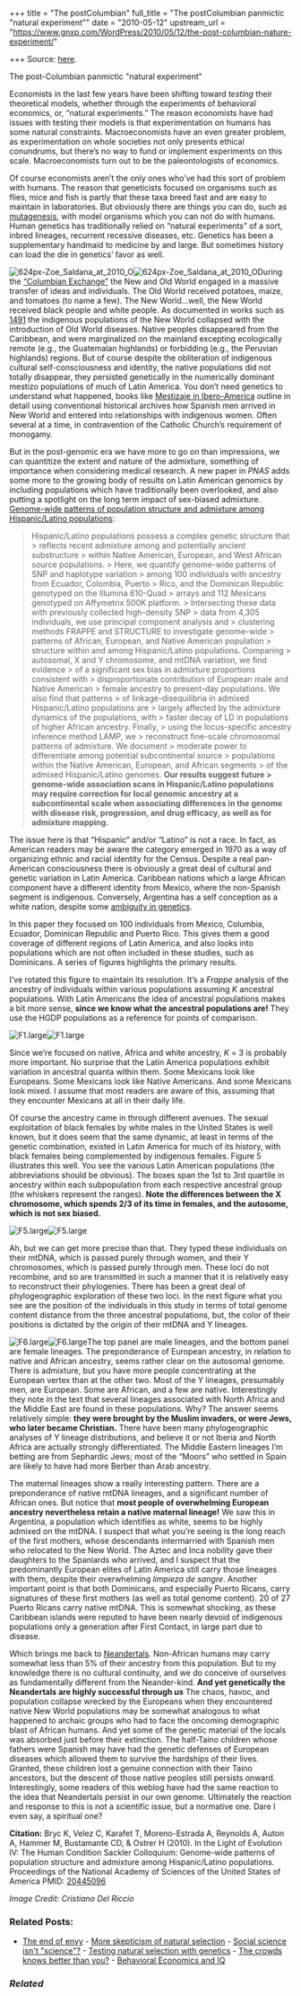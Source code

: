 +++
title = "The postColumbian"
full_title = "The postColumbian panmictic \"natural experiment\""
date = "2010-05-12"
upstream_url = "https://www.gnxp.com/WordPress/2010/05/12/the-post-columbian-nature-experiment/"

+++
Source: [here](https://www.gnxp.com/WordPress/2010/05/12/the-post-columbian-nature-experiment/).

The post-Columbian panmictic "natural experiment"

Economists in the last few years have been shifting toward *testing* their theoretical models, whether through the experiments of behavioral economics, or, “natural experiments.” The reason economists have had issues with testing their models is that experimentation on humans has some natural constraints. Macroeconomists have an even greater problem, as experimentation on whole societies not only presents ethical conundrums, but there’s no way to fund or implement experiments on this scale. Macroeconomists turn out to be the paleontologists of economics.

Of course economists aren’t the only ones who’ve had this sort of problem with humans. The reason that geneticists focused on organisms such as flies, mice and fish is partly that these taxa breed fast and are easy to maintain in laboratories. But obviously there are things you can do, such as [mutagenesis](https://en.wikipedia.org/wiki/Mutagenesis), with model organisms which you can not do with humans. Human genetics has traditionally relied on “natural experiments” of a sort, inbred lineages, recurrent recessive diseases, etc. Genetics has been a supplementary handmaid to medicine by and large. But sometimes history can load the die in genetics’ favor as well.

![624px-Zoe_Saldana_at_2010_O](https://i0.wp.com/blogs.discovermagazine.com/gnxp/files/2010/05/624px-Zoe_Saldana_at_2010_O.png?resize=200%2C212)![624px-Zoe_Saldana_at_2010_O](https://i0.wp.com/blogs.discovermagazine.com/gnxp/files/2010/05/624px-Zoe_Saldana_at_2010_O.png?resize=200%2C212)During the [“Columbian Exchange”](https://en.wikipedia.org/wiki/Columbian_Exchange) the New and Old World engaged in a massive transfer of ideas and individuals. The Old World received potatoes, maize, and tomatoes (to name a few). The New World…well, the New World received black people and white people. As documented in works such as [1491](https://www.amazon.com/exec/obidos/ASIN/1400032059/geneexpressio-20/) the indigenous populations of the New World collapsed with the introduction of Old World diseases. Native peoples disappeared from the Caribbean, and were marginalized on the mainland excepting ecologically remote (e.g., the Guatemalan highlands) or forbidding (e.g., the Peruvian highlands) regions. But of course despite the obliteration of indigenous cultural self-consciousness and identity, the native populations did not totally disappear, they persisted genetically in the numerically dominant mestizo populations of much of Latin America. You don’t need genetics to understand what happened, books like [Mestizaje in Ibero-America](https://www.amazon.com/exec/obidos/ASIN/0816512191/geneexpressio-20/) outline in detail using conventional historical archives how Spanish men arrived in New World and entered into relationships with indigenous women. Often several at a time, in contravention of the Catholic Church’s requirement of monogamy.

But in the post-genomic era we have more to go on than impressions, we can quantitize the extent and nature of the admixture, something of importance when considering medical research. A new paper in *PNAS* adds some more to the growing body of results on Latin American genomics by including populations which have traditionally been overlooked, and also putting a spotlight on the long term impact of sex-biased admixture. [Genome-wide patterns of population structure and admixture among Hispanic/Latino populations](http://www.pnas.org/content/107/suppl.2/8954.full):  

> Hispanic/Latino populations possess a complex genetic structure that > reflects recent admixture among and potentially ancient substructure > within Native American, European, and West African source populations. > Here, we quantify genome-wide patterns of SNP and haplotype variation > among 100 individuals with ancestry from Ecuador, Colombia, Puerto > Rico, and the Dominican Republic genotyped on the Illumina 610-Quad > arrays and 112 Mexicans genotyped on Affymetrix 500K platform. > Intersecting these data with previously collected high-density SNP > data from 4,305 individuals, we use principal component analysis and > clustering methods FRAPPE and STRUCTURE to investigate genome-wide > patterns of African, European, and Native American population > structure within and among Hispanic/Latino populations. Comparing > autosomal, X and Y chromosome, and mtDNA variation, we find evidence > of a significant sex bias in admixture proportions consistent with > disproportionate contribution of European male and Native American > female ancestry to present-day populations. We also find that patterns > of linkage-disequilibria in admixed Hispanic/Latino populations are > largely affected by the admixture dynamics of the populations, with > faster decay of LD in populations of higher African ancestry. Finally, > using the locus-specific ancestry inference method LAMP, we > reconstruct fine-scale chromosomal patterns of admixture. We document > moderate power to differentiate among potential subcontinental source > populations within the Native American, European, and African segments > of the admixed Hispanic/Latino genomes. **Our results suggest future > genome-wide association scans in Hispanic/Latino populations may require correction for local genomic ancestry at a subcontinental scale when associating differences in the genome with disease risk, progression, and drug efficacy, as well as for admixture mapping.**

The issue here is that “Hispanic” and/or “Latino” is not a race. In fact, as American readers may be aware the category emerged in 1970 as a way of organizing ethnic and racial identity for the Census. Despite a real pan-American consciousness there is obviously a great deal of cultural and genetic variation in Latin America. Caribbean nations which a large African component have a different identity from Mexico, where the non-Spanish segment is indigenous. Conversely, Argentina has a self conception as a white nation, despite some [ambiguity in genetics](http://blogs.discovermagazine.com/gnxp/2008/03/genetics-the-myth-buster-the-case-of-argentina/).

In this paper they focused on 100 individuals from Mexico, Columbia, Ecuador, Dominican Republic and Puerto Rico. This gives them a good coverage of different regions of Latin America, and also looks into populations which are not often included in these studies, such as Dominicans. A series of figures highlights the primary results.

I’ve rotated this figure to maintain its resolution. It’s a *Frappe* analysis of the ancestry of individuals within various populations assuming *K* ancestral populations. With Latin Americans the idea of ancestral populations makes a bit more sense, **since we know what the ancestral populations are!** They use the HGDP populations as a reference for points of comparison.

![F1.large](https://i0.wp.com/blogs.discovermagazine.com/gnxp/files/2010/05/F1.large.png?resize=592%2C1280)![F1.large](https://i0.wp.com/blogs.discovermagazine.com/gnxp/files/2010/05/F1.large.png?resize=592%2C1280)

Since we’re focused on native, Africa and white ancestry, *K* = 3 is probably more important. No surprise that the Latin America populations exhibit variation in ancestral quanta within them. Some Mexicans look like Europeans. Some Mexicans look like Native Americans. And some Mexicans look mixed. I assume that most readers are aware of this, assuming that they encounter Mexicans at all in their daily life.

Of course the ancestry came in through different avenues. The sexual exploitation of black females by white males in the United States is well known, but it does seem that the same dynamic, at least in terms of the genetic combination, existed in Latin America for much of its history, with black females being complemented by indigenous females. Figure 5 illustrates this well. You see the various Latin American populations (the abbreviations should be obvious). The boxes span the 1st to 3rd quartile in ancestry within each subpopulation from each respective ancestral group (the whiskers represent the ranges). **Note the differences between the X chromosome, which spends 2/3 of its time in females, and the autosome, which is not sex biased.**

![F5.large](https://i0.wp.com/blogs.discovermagazine.com/gnxp/files/2010/05/F5.large.png?resize=564%2C1280)![F5.large](https://i0.wp.com/blogs.discovermagazine.com/gnxp/files/2010/05/F5.large.png?resize=564%2C1280)

Ah, but we can get more precise than that. They typed these individuals on their mtDNA, which is passed purely through women, and their Y chromosomes, which is passed purely through men. These loci do not recombine, and so are transmitted in such a manner that it is relatively easy to reconstruct their phylogenies. There has been a great deal of phylogeographic exploration of these two loci. In the next figure what you see are the position of the individuals in this study in terms of total genome content distance from the three ancestral populations, but, the color of their positions is dictated by the origin of their mtDNA and Y lineages.

![F6.large](https://i0.wp.com/blogs.discovermagazine.com/gnxp/files/2010/05/F6.large.png?resize=400%2C635)![F6.large](https://i0.wp.com/blogs.discovermagazine.com/gnxp/files/2010/05/F6.large.png?resize=400%2C635)The top panel are male lineages, and the bottom panel are female lineages. The preponderance of European ancestry, in relation to native and African ancestry, seems rather clear on the autosomal genome. There is admixture, but you have more people concentrating at the European vertex than at the other two. Most of the Y lineages, presumably men, are European. Some are African, and a few are native. Interestingly they note in the text that several lineages associated with North Africa and the Middle East are found in these populations. Why? The answer seems relatively simple: **they were brought by the Muslim invaders, or were Jews, who later became Christian.** There have been many phylogeographic analyses of Y lineage distributions, and believe it or not Iberia and North Africa are actually strongly differentiated. The Middle Eastern lineages I’m betting are from Sephardic Jews; most of the “Moors” who settled in Spain are likely to have had more Berber than Arab ancestry.

The maternal lineages show a really interesting pattern. There are a preponderance of native mtDNA lineages, and a significant number of African ones. But notice that **most people of overwhelming European ancestry nevertheless retain a native maternal lineage!** We saw this in Argentina, a population which identifies as white, seems to be highly admixed on the mtDNA. I suspect that what you’re seeing is the long reach of the first mothers, whose descendants intermarried with Spanish men who relocated to the New World. The Aztec and Inca nobility gave their daughters to the Spaniards who arrived, and I suspect that the predominantly European elites of Latin America still carry those lineages with them, despite their overwhelming *limpieza de sangre*. Another important point is that both Dominicans, and especially Puerto Ricans, carry signatures of these first mothers (as well as total genome content). 20 of 27 Puerto Ricans carry native mtDNA. This is somewhat shocking, as these Caribbean islands were reputed to have been nearly devoid of indigenous populations only a generation after First Contact, in large part due to disease.

Which brings me back to [Neandertals](http://blogs.discovermagazine.com/gnxp/tag/neandertal/). Non-African humans may carry somewhat less than 5% of their ancestry from this population. But to my knowledge there is no cultural continuity, and we do conceive of ourselves as fundamentally different from the Neander-kind. **And yet genetically the Neandertals are highly successful through *us*** The chaos, havoc, and population collapse wrecked by the Europeans when they encountered native New World populations may be somewhat analogous to what happened to archaic groups who had to face the oncoming demographic blast of African humans. And yet some of the genetic material of the locals was absorbed just before their extinction. The half-Taino children whose fathers were Spanish may have had the genetic defenses of European diseases which allowed them to survive the hardships of their lives. Granted, these children lost a genuine connection with their Taino ancestors, but the descent of those native peoples still persists onward. Interestingly, some readers of this weblog have had the same reaction to the idea that Neandertals persist in our own genome. Ultimately the reaction and response to this is not a scientific issue, but a normative one. Dare I even say, a spiritual one?

**Citation:** Bryc K, Velez C, Karafet T, Moreno-Estrada A, Reynolds A, Auton A, Hammer M, Bustamante CD, & Ostrer H (2010). In the Light of Evolution IV: The Human Condition Sackler Colloquium: Genome-wide patterns of population structure and admixture among Hispanic/Latino populations. Proceedings of the National Academy of Sciences of the United States of America PMID: [20445096](http://www.ncbi.nlm.nih.gov/pubmed/20445096)

*Image Credit: Cristiano Del Riccio*

### Related Posts:

- [The end of
  envy](https://www.gnxp.com/WordPress/2009/02/02/the-end-of-envy/) - [More skepticism of natural
  selection](https://www.gnxp.com/WordPress/2009/03/30/more-skepticism-of-natural-selection/) - [Social science isn't
  "science"?](https://www.gnxp.com/WordPress/2010/08/02/social-science-isnt-science/) - [Testing natural selection with
  genetics](https://www.gnxp.com/WordPress/2008/12/17/testing-natural-selection-with-genetics/) - [The crowds knows better than
  you?](https://www.gnxp.com/WordPress/2012/11/21/the-crowds-knows-better-than-you/) - [Behavioral Economics and
  IQ](https://www.gnxp.com/WordPress/2007/05/13/behavioral-economics-and-iq/)

### *Related*

[](https://www.addtoany.com/add_to/facebook?linkurl=https%3A%2F%2Fwww.gnxp.com%2FWordPress%2F2010%2F05%2F12%2Fthe-post-columbian-nature-experiment%2F&linkname=The%20post-Columbian%20panmictic%20%22natural%20experiment%22 "Facebook")[](https://www.addtoany.com/add_to/twitter?linkurl=https%3A%2F%2Fwww.gnxp.com%2FWordPress%2F2010%2F05%2F12%2Fthe-post-columbian-nature-experiment%2F&linkname=The%20post-Columbian%20panmictic%20%22natural%20experiment%22 "Twitter")[](https://www.addtoany.com/add_to/email?linkurl=https%3A%2F%2Fwww.gnxp.com%2FWordPress%2F2010%2F05%2F12%2Fthe-post-columbian-nature-experiment%2F&linkname=The%20post-Columbian%20panmictic%20%22natural%20experiment%22 "Email")[](https://www.addtoany.com/share)
